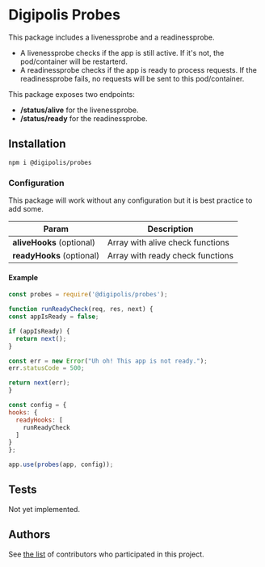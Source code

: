 # Digipolis Probes

This package includes a livenessprobe and a readinessprobe.

- A livenessprobe checks if the app is still active. If it's not, the pod/container will be restarterd.
- A readinessprobe checks if the app is ready to process requests.
  If the readinessprobe fails, no requests will be sent to this pod/container.

This package exposes two endpoints:
- **/status/alive** for the livenessprobe.
- **/status/ready** for the readinessprobe.

## Installation

  `npm i @digipolis/probes`

  ### Configuration

  This package will work without any configuration but it is best practice to add some.
  
  | Param                     | Description                      |
  | ------------------------- | -------------------------------- |
  | **aliveHooks** (optional) | Array with alive check functions |
  | **readyHooks** (optional) | Array with ready check functions |
  
  #### Example
  
  ```js
const probes = require('@digipolis/probes');

function runReadyCheck(req, res, next) {
  const appIsReady = false;

  if (appIsReady) {
    return next();
  }

  const err = new Error("Uh oh! This app is not ready.");
  err.statusCode = 500;

  return next(err);
}

const config = {
  hooks: {
    readyHooks: [
      runReadyCheck
    ]
  }
};

app.use(probes(app, config));

  ```

## Tests
Not yet implemented.

## Authors
See [the list](https://github.com/digipolisantwerp/probes_module_nodejs/graphs/contributors) of contributors who participated in this project.
